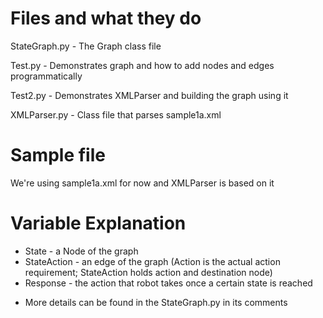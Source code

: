 # Files and what they do
StateGraph.py - The Graph class file

Test.py - Demonstrates graph and how to add nodes and edges programmatically

Test2.py - Demonstrates XMLParser and building the graph using it

XMLParser.py - Class file that parses sample1a.xml

# Sample file
We're using sample1a.xml for now and XMLParser is based on it
# Variable Explanation
- State - a Node of the graph
- StateAction - an edge of the graph (Action is the actual action requirement; StateAction holds action and destination node)
- Response - the action that robot takes once a certain state is reached
* More details can be found in the StateGraph.py in its comments
